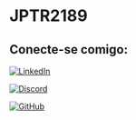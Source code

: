 # JPTR2189


## Conecte-se comigo:

[![LinkedIn](https://img.shields.io/badge/LinkedIn-008B8B?style=for-the-badge&logo=linkedin&logoColor=white)](https://www.linkedin.com/in/jeanpierrerodrigues/) 

[![Discord](https://img.shields.io/badge/Discord-7289DA?style=for-the-badge&logo=discord&logoColor=white)](https://discord.com/channels/@jp2189/)

[![GitHub](https://img.shields.io/badge/GitHub-100000?style=for-the-badge&logo=github&logoColor=white)](https://github.com/JPTR2189)

